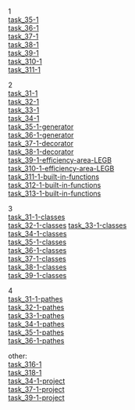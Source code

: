 1   
[task_35-1](https://cups.online/ru/workareas/education_1896/887/1650/)   
[task_36-1](https://cups.online/workareas/education_1896/929/1651/)   
[task_37-1](https://cups.online/ru/workareas/education_1896/888/1688/)   
[task_38-1](https://cups.online/ru/workareas/education_1896/928/1689/)   
[task_39-1](https://cups.online/ru/workareas/education_1896/889/1690/)   
[task_З10-1](https://cups.online/ru/workareas/education_1896/927/1691/)   
[task_З11-1](https://cups.online/ru/workareas/education_1896/890/1693/)   
   
2   
[task_З1-1](https://cups.online/ru/workareas/education_1897/896/1657/)   
[task_З2-1](https://cups.online/ru/workareas/education_1897/936/1696/)   
[task_З3-1](https://cups.online/ru/workareas/education_1897/895/1656/)   
[task_З4-1](https://cups.online/ru/workareas/education_1897/935/1695/)   
[task_З5-1-generator](https://cups.online/ru/workareas/education_1897/894/1655/)   
[task_З6-1-generator](https://cups.online/ru/workareas/education_1897/948/1707/)   
[task_З7-1-decorator](https://cups.online/ru/workareas/education_1897/893/1654/)   
[task_З8-1-decorator](https://cups.online/ru/workareas/education_1897/949/1708/)   
[task_З9-1-efficiency-area-LEGB](https://cups.online/ru/workareas/education_1897/892/1653/)   
[task_310-1-efficiency-area-LEGB](https://cups.online/ru/workareas/education_1897/934/1694/)   
[task_311-1-built-in-functions](https://cups.online/ru/workareas/education_1897/891/1652/)   
[task_З12-1-built-in-functions](https://cups.online/ru/workareas/education_1897/937/1697/)   
[task_З13-1-built-in-functions](https://cups.online/ru/workareas/education_1897/897/1658/)   
   
3   
[task_З1-1-classes](https://cups.online/ru/workareas/education_1898/898/1659/)   
[task_З2-1-classes](https://cups.online/ru/workareas/education_1898/938/1698/)
[task_З3-1-classes](https://cups.online/ru/workareas/education_1898/899/1660/)   
[task_З4-1-classes](https://cups.online/ru/workareas/education_1898/941/1701/)   
[task_З5-1-classes](https://cups.online/ru/workareas/education_1898/900/1661/)   
[task_З6-1-classes](https://cups.online/ru/workareas/education_1898/939/1699/)   
[task_З7-1-classes](https://cups.online/ru/workareas/education_1898/901/1662/)   
[task_З8-1-classes](https://cups.online/ru/workareas/education_1898/940/1700/)   
[task_З9-1-classes](https://cups.online/ru/workareas/education_1898/902/1663/)   
   
4   
[task_З1-1-pathes](https://cups.online/ru/workareas/education_1899/903/1664/)   
[task_З2-1-pathes](https://cups.online/ru/workareas/education_1899/942/1702/)   
[task_З3-1-pathes](https://cups.online/ru/workareas/education_1899/904/1665/)   
[task_З4-1-pathes](https://cups.online/ru/workareas/education_1899/943/1703/)   
[task_З5-1-pathes](https://cups.online/ru/workareas/education_1899/905/1666/)   
[task_З6-1-pathes](https://cups.online/ru/workareas/education_1899/944/1704/)   
   
other:   
[task_316-1](https://cups.online/ru/workareas/education_2277/1259/2395/)   
[task_318-1](https://cups.online/ru/workareas/education_2277/1261/2443/)   
[task_З4-1-project](https://cups.online/ru/workareas/education_1899/945/1705/)   
[task_З7-1-project](https://cups.online/ru/workareas/education_1899/906/1667/)   
[task_39-1-project](https://cups.online/ru/workareas/education_1899/907/1668/)   
